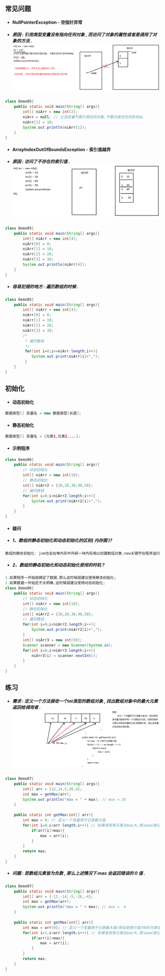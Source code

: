 ## 常见问题

* #### NullPointerException - 空指针异常
* ##### 原因 : 引用类型变量没有指向任何对象 , 而访问了对象的属性或者是调用了对象的方法 .![](/assets/数组出现空指针异常的原因分析.png)

```java
class Demo05{
    public static void main(String[] args){
        int[] niArr = new int[2];
        niArr = null; // 让该变量不要引用任何对象,不要记录任何内存地址.
        niArr[1] = 10;
        System.out.println(niArr[1]);
    }
}
```

* #### ArrayIndexOutOfBoundsException - 索引值越界
* ##### 原因 : 访问了不存在的索引值 .![](/assets/索引值越界.png)

```java
class Demo05{
    public static void main(String[] args){
        int[] niArr = new int[4];
        niArr[0] = 0;
        niArr[1] = 10;
        niArr[2] = 20;
        niArr[3] = 30;
        System.out.println(niArr[4]);
    }
}
```

* ##### 容易犯错的地方 : 遍历数组的时候 .

```java
class Demo05{
    public static void main(String[] args){
        int[] niArr = new int[4];
        niArr[0] = 0;
        niArr[1] = 10;
        niArr[2] = 20;
        niArr[3] = 30;
        /*
         * 遍历数组
         */
         for(int i=0;i<=niArr.length;i++){
            System.out.print(niArr[i]+",");
         }
    }
}
```

## 初始化

* #### 动态初始化

```java
数据类型[] 变量名 = new 数据类型[长度];
```

* #### 静态初始化

```java
数据类型[] 变量名 = {元素1,元素2,...};
```

* #### 示例程序

```java
class Demo06{
    public static void main(String[] args){
        // 动态初始化
        int[] niArr = new int[10];
        // 静态初始化
        int[] niArr2 = {10,20,30,40,50};
        // 遍历数组
        for(int i=0;i<niArr2.length;i++){
            System.out.print(niArr2[i]+",");
        }
    }
}
```

* #### 疑问
* ##### 1、数组的静态初始化和动态初始化的区别\( 内存图 \)?

```java
数组的静态初始化: jvm也会在堆内存中开辟一块内存用以创建数组对象,new关键字在程序运行的时候由jvm帮它添加;
```

* ##### 2、数组的静态初始化和动态初始化使用的时机 ?

```java
1.如果程序一开始就确定了数据,那么这时候就建议使用静态初始化;
2.如果数据一开始还不太明确,这时候就建议使用动态初始化;
class Demo06{
    public static void main(String[] args){
        // 动态初始化
        int[] niArr = new int[10];
        // 静态初始化
        int[] niArr2 = {10,20,30,40,50};
        // 遍历数组
        for(int i=0;i<niArr2.length;i++){
            System.out.print(niArr2[i]+",");
        }
        int[] niArr3 = new int[50];
        Scanner scanner = new Scanner(System.in);
        for(int i=0;i<niArr3.length;i++){
            niArr3[i] = scanner.nextInt();
        }
    }
}
```

## 练习

* ##### 需求 : 定义一个方法接收一个int类型的数组对象 , 找出数组对象中的最大元素返回给调用者 .![](/assets/找出最大值.png)

```java
class Demo07{
    public static void main(String[] args){
        int[] arr = {12,14,5,26,4};
        int max = getMax(arr);
        System.out.println("max = " + max); // max = 26
    }

    public static int getMax(int[] arr){
        int max = 0; // 定义一个变量用于记录最大值
        for(int i=0;i<arr.length;i++){ // 如果发现有元素比max大,那么max就记录该元素
            if(arr[i]>max){
                max = arr[i];
            }
        }
        return max;
    }
}
```

* ##### 问题 : 若数组元素皆为负数 , 那么上述情况下 max 会返回错误的 0 值 .

```java
class Demo07{
    public static void main(String[] args){
        int[] arr = {-12,-14,-5,-26,-4};
        int max = getMax(arr);
        System.out.println("max = " + max); // max = -4
    }

    public static int getMax(int[] arr){
        int max = arr[0]; // 定义一个变量用于记录最大值(假设是索引值为0的元素值)
        for(int i=1;i<arr.length;i++){ // 如果发现有元素比max大,那么max就记录该元素
            if(arr[i]>max){
                max = arr[i];
            }
        }
        return max;
    }
}
```




